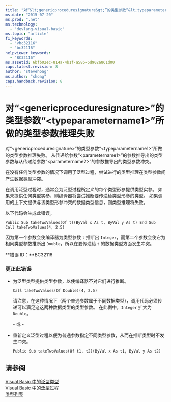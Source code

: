 ```yaml
---
title: "对“&lt;genericproceduresignature&gt;”的类型参数“&lt;typeparametername1&gt;”所做的类型参数推理失败 | Microsoft Docs"
ms.date: "2015-07-20"
ms.prod: ".net"
ms.technology: 
  - "devlang-visual-basic"
ms.topic: "article"
f1_keywords: 
  - "vbc32116"
  - "bc32116"
helpviewer_keywords: 
  - "BC32116"
ms.assetid: 6bfb02ec-814a-4b1f-a585-6d902a861d00
caps.latest.revision: 8
author: "stevehoag"
ms.author: "shoag"
caps.handback.revision: 8
---
```

# 对“&lt;genericproceduresignature&gt;”的类型参数“&lt;typeparametername1&gt;”所做的类型参数推理失败
对“\<genericproceduresignature\>”的类型参数“\<typeparametername1\>”所做的类型参数推理失败。 从传递给参数“\<parametername1\>”的参数推导出的类型参数与从传递给参数“\<parametername2\>”的参数推导出的类型参数冲突。  
  
 在没有任何类型参数的情况下调用了泛型过程，尝试进行的类型推理在类型参数间产生数据类型冲突。  
  
 在调用泛型过程时，通常会为泛型过程所定义的每个类型形参提供类型实参。 如果未提供任何类型实参，则编译器将尝试推断要传递给类型形参的类型。 如果调用的上下文提供与该类型形参冲突的数据类型信息，则类型推理将失败。  
  
 以下代码会生成此错误。  
  
```  
Public Sub takeTwoValues(Of t)(ByVal x As t, ByVal y As t) End Sub Call takeTwoValues(4, 2.5)  
```  
  
 因为第一个参数会使编译器为类型参数 `t` 推断出 `Integer`，而第二个参数会使它为相同类型参数推断出 `Double`，所以在要传递给 `t` 的数据类型方面发生冲突。  
  
 **错误 ID：**BC32116  
  
### 更正此错误  
  
-   为泛型类型提供类型参数，以使编译器不对它们进行推断。  
  
    ```  
    Call takeTwoValues(Of Double)(4, 2.5)  
    ```  
  
     请注意，在这种情况下（两个普通参数属于不同数据类型），调用代码必须传递可以满足这这两种数据类型的类型参数。 在此例中，`Integer` 扩大为 `Double`。  
  
     \- 或 \-  
  
-   重新定义泛型过程以便为普通参数指定不同类型参数，从而在推断类型时不发生冲突。  
  
    ```  
    Public Sub takeTwoValues(Of t1, t2)(ByVal x As t1, ByVal y As t2)  
    ```  
  
## 请参阅  
 [Visual Basic 中的泛型类型](../../visual-basic/programming-guide/language-features/data-types/generic-types.md)   
 [Visual Basic 中的泛型过程](../../visual-basic/programming-guide/language-features/data-types/generic-procedures.md)   
 [类型列表](../../visual-basic/language-reference/statements/type-list.md)